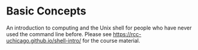 Basic Concepts
============


An introduction to computing and the Unix shell for people who have never used the command line before.
Please see <https://rcc-uchicago.github.io/shell-intro/> for the course material.
